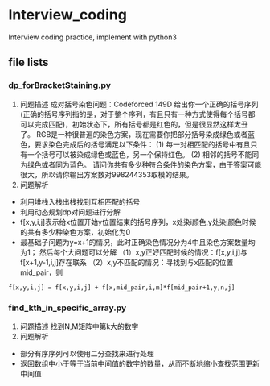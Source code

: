 # Interview_coding
Interview coding practice, implement with python3

## file lists
### dp_forBracketStaining.py
1. 问题描述
成对括号染色问题：Codeforced 149D
给出你一个正确的括号序列(正确的括号序列指的是，对于整个序列，有且只有一种方式使得每个括号都可以完成匹配)，初始状态下，所有括号都是红色的，但是很显然这样太丑了。
RGB是一种很普遍的染色方案，现在需要你把部分括号染成绿色或者蓝色，要求染色完成后的括号满足以下条件：
(1) 每一对相匹配的括号中有且只有一个括号可以被染成绿色或蓝色，另一个保持红色。
(2) 相邻的括号不能同为绿色或者同为蓝色。
请问你共有多少种符合条件的染色方案，由于答案可能很大，所以请你输出方案数对998244353取模的结果。
2. 问题解析
* 利用堆栈入栈出栈找到互相匹配的括号
* 利用动态规划dp对问题进行分解
* f[x,y,i,j]表示给x位置开始y位置结束的括号序列，x处染i颜色,y处染j颜色时候的共有多少种染色方案，初始化为0
* 最基础子问题为y=x+1的情况，此时正确染色情况分为4中且染色方案数量均为1；
然后每个大问题可以分解
（1）x,y正好匹配时候的情况：f[x,y,i,j]与f[x+1,y-1,i,j]存在联系
（2）x,y不匹配的情况：寻找到与x匹配的位置mid_pair，则
``` 
f[x,y,i,j] = f[x,y,i,j] + f[x,mid_pair,i,m]*f[mid_pair+1,y,n,j]
```

### find_kth_in_specific_array.py
1. 问题描述
找到N,M矩阵中第k大的数字
2. 问题解析
* 部分有序序列可以使用二分查找来进行处理
* 返回数组中小于等于当前中间值的数字的数量，从而不断地缩小查找范围更新中间值